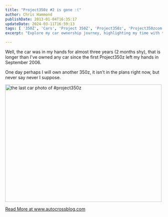 ```yaml
---
title: "Project350z #2 is gone :("
author: Chris Hammond
publishDate: 2013-01-04T16:35:17
updateDate: 2024-03-11T16:59:13
tags: [ '350Z', 'Cars', 'Project 350Z', 'Project350z', 'Project350zcom' ]
excerpt: "Explore my car ownership journey, highlighting my time with the Project350z. While no future plans, one can never say never to owning another 350z."

---
```

<p>Well, the car was in my hands for almost three years (2 months shy), that is longer than I&#39;ve owned any car since the first Project350z left my hands in September 2006.</p>  <p>One day perhaps I will own another 350z, it isn&#39;t in the plans right now, but never say never I suppose.</p>  <p><a href="https://www.flickr.com/photos/chammond/8212015143/" style="font: inherit;" title="the last car photo of #project350z by chrishammond, on Flickr"><img alt="the last car photo of #project350z" height="375" src="https://farm9.staticflickr.com/8349/8212015143_91b72d00ac.jpg" style="font: inherit;" width="500" /></a></p>  <a href="https://www.autocrossblog.com/project350z-2-is-gone">Read More at www.autocrossblog.com</a>


